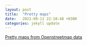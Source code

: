 ```yaml
---
layout: post
title:  "Pretty maps"
date:   2021-09-11 22:10:48 +0300
categories: jekyll update
---
```

[Pretty maps from Openstreetmap data](https://github.com/marceloprates/prettymaps)
